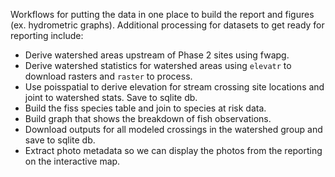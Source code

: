 Workflows for putting the data in one place to build the report and figures (ex. hydrometric graphs).  Additional processing for datasets to get ready for reporting include:

  * Derive watershed areas upstream of Phase 2 sites using fwapg.
  * Derive watershed statistics for watershed areas using `elevatr` to download rasters and `raster` to process. 
  * Use poisspatial to derive elevation for stream crossing site locations and joint to watershed stats. Save to sqlite db.
  * Build the fiss species table and join to species at risk data.
  * Build graph that shows the breakdown of fish observations.
  * Download outputs for all modeled crossings in the watershed group and save to sqlite db.
  * Extract photo metadata so we can display the photos from the reporting on the interactive map.
